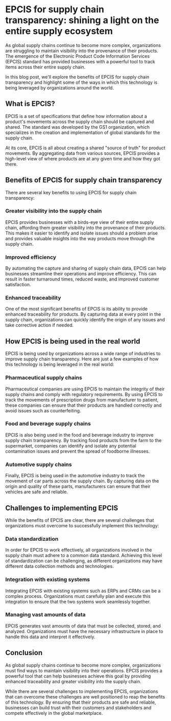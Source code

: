# EPCIS for supply chain transparency: shining a light on the entire supply ecosystem

As global supply chains continue to become more complex, organizations are struggling to maintain visibility into the provenance of their products. The emergence of the Electronic Product Code Information Services (EPCIS) standard has provided businesses with a powerful tool to track items across their entire supply chain.

In this blog post, we'll explore the benefits of EPCIS for supply chain transparency and highlight some of the ways in which this technology is being leveraged by organizations around the world.

## What is EPCIS?

EPCIS is a set of specifications that define how information about a product's movements across the supply chain should be captured and shared. The standard was developed by the GS1 organization, which specializes in the creation and implementation of global standards for the supply chain.

At its core, EPCIS is all about creating a shared "source of truth" for product movements. By aggregating data from various sources, EPCIS provides a high-level view of where products are at any given time and how they got there.

## Benefits of EPCIS for supply chain transparency

There are several key benefits to using EPCIS for supply chain transparency:

### Greater visibility into the supply chain

EPCIS provides businesses with a birds-eye view of their entire supply chain, affording them greater visibility into the provenance of their products. This makes it easier to identify and isolate issues should a problem arise and provides valuable insights into the way products move through the supply chain.

### Improved efficiency

By automating the capture and sharing of supply chain data, EPCIS can help businesses streamline their operations and improve efficiency. This can result in faster turnaround times, reduced waste, and improved customer satisfaction.

### Enhanced traceability

One of the most significant benefits of EPCIS is its ability to provide enhanced traceability for products. By capturing data at every point in the supply chain, organizations can quickly identify the origin of any issues and take corrective action if needed.

## How EPCIS is being used in the real world

EPCIS is being used by organizations across a wide range of industries to improve supply chain transparency. Here are just a few examples of how this technology is being leveraged in the real world:

### Pharmaceutical supply chains

Pharmaceutical companies are using EPCIS to maintain the integrity of their supply chains and comply with regulatory requirements. By using EPCIS to track the movements of prescription drugs from manufacturer to patient, these companies can ensure that their products are handled correctly and avoid issues such as counterfeiting.

### Food and beverage supply chains

EPCIS is also being used in the food and beverage industry to improve supply chain transparency. By tracking food products from the farm to the supermarket, companies can identify and isolate any potential contamination issues and prevent the spread of foodborne illnesses.

### Automotive supply chains

Finally, EPCIS is being used in the automotive industry to track the movement of car parts across the supply chain. By capturing data on the origin and quality of these parts, manufacturers can ensure that their vehicles are safe and reliable.

## Challenges to implementing EPCIS

While the benefits of EPCIS are clear, there are several challenges that organizations must overcome to successfully implement this technology:

### Data standardization

In order for EPCIS to work effectively, all organizations involved in the supply chain must adhere to a common data standard. Achieving this level of standardization can be challenging, as different organizations may have different data collection methods and technologies.

### Integration with existing systems

Integrating EPCIS with existing systems such as ERPs and CRMs can be a complex process. Organizations must carefully plan and execute this integration to ensure that the two systems work seamlessly together.

### Managing vast amounts of data

EPCIS generates vast amounts of data that must be collected, stored, and analyzed. Organizations must have the necessary infrastructure in place to handle this data and interpret it effectively.

## Conclusion

As global supply chains continue to become more complex, organizations must find ways to maintain visibility into their operations. EPCIS provides a powerful tool that can help businesses achieve this goal by providing enhanced traceability and greater visibility into the supply chain.

While there are several challenges to implementing EPCIS, organizations that can overcome these challenges are well positioned to reap the benefits of this technology. By ensuring that their products are safe and reliable, businesses can build trust with their customers and stakeholders and compete effectively in the global marketplace.

